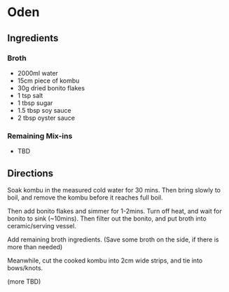 # Oden
## Ingredients
### Broth
- 2000ml water
- 15cm piece of kombu
- 30g dried bonito flakes
- 1 tsp salt
- 1 tbsp sugar
- 1.5 tbsp soy sauce
- 2 tbsp oyster sauce
### Remaining Mix-ins
- TBD

## Directions
Soak kombu in the measured cold water for 30 mins. Then bring slowly to boil, and remove the kombu before it reaches full boil. 

Then add bonito flakes and simmer for 1-2mins. Turn off heat, and wait for bonito to sink (~10mins). Then filter out the bonito, and put broth into ceramic/serving vessel.

Add remaining broth ingredients. (Save some broth on the side, if there is more than needed)

Meanwhile, cut the cooked kombu into 2cm wide strips, and tie into bows/knots.

(more TBD)

